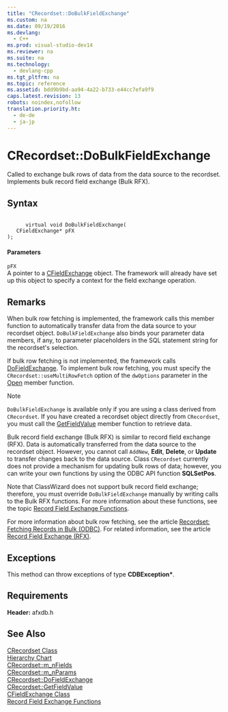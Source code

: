 ```yaml
---
title: "CRecordset::DoBulkFieldExchange"
ms.custom: na
ms.date: 09/19/2016
ms.devlang: 
  - C++
ms.prod: visual-studio-dev14
ms.reviewer: na
ms.suite: na
ms.technology: 
  - devlang-cpp
ms.tgt_pltfrm: na
ms.topic: reference
ms.assetid: bdd9b9bd-aa94-4a22-b733-e44cc7efa9f9
caps.latest.revision: 13
robots: noindex,nofollow
translation.priority.ht: 
  - de-de
  - ja-jp
---
```

# CRecordset::DoBulkFieldExchange
Called to exchange bulk rows of data from the data source to the recordset. Implements bulk record field exchange (Bulk RFX).  
  
## Syntax  
  
```  
  
      virtual void DoBulkFieldExchange(   
   CFieldExchange* pFX    
);  
```  
  
#### Parameters  
 `pFX`  
 A pointer to a [CFieldExchange](../vs140/CFieldExchange-Class.md) object. The framework will already have set up this object to specify a context for the field exchange operation.  
  
## Remarks  
 When bulk row fetching is implemented, the framework calls this member function to automatically transfer data from the data source to your recordset object. `DoBulkFieldExchange` also binds your parameter data members, if any, to parameter placeholders in the SQL statement string for the recordset's selection.  
  
 If bulk row fetching is not implemented, the framework calls [DoFieldExchange](../vs140/CRecordset--DoFieldExchange.md). To implement bulk row fetching, you must specify the `CRecordset::useMultiRowFetch` option of the `dwOptions` parameter in the [Open](../vs140/CRecordset--Open.md) member function.  
  
> [!NOTE]
>  `DoBulkFieldExchange` is available only if you are using a class derived from `CRecordset`. If you have created a recordset object directly from `CRecordset`, you must call the [GetFieldValue](../vs140/CRecordset--GetFieldValue.md) member function to retrieve data.  
  
 Bulk record field exchange (Bulk RFX) is similar to record field exchange (RFX). Data is automatically transferred from the data source to the recordset object. However, you cannot call `AddNew`, **Edit**, **Delete**, or **Update** to transfer changes back to the data source. Class `CRecordset` currently does not provide a mechanism for updating bulk rows of data; however, you can write your own functions by using the ODBC API function **SQLSetPos**.  
  
 Note that ClassWizard does not support bulk record field exchange; therefore, you must override `DoBulkFieldExchange` manually by writing calls to the Bulk RFX functions. For more information about these functions, see the topic [Record Field Exchange Functions](../vs140/Record-Field-Exchange-Functions.md).  
  
 For more information about bulk row fetching, see the article [Recordset: Fetching Records in Bulk (ODBC)](../vs140/Recordset--Fetching-Records-in-Bulk--ODBC-.md). For related information, see the article [Record Field Exchange (RFX)](../vs140/Record-Field-Exchange--RFX-.md).  
  
## Exceptions  
 This method can throw exceptions of type **CDBException\***.  
  
## Requirements  
 **Header:** afxdb.h  
  
## See Also  
 [CRecordset Class](../vs140/CRecordset-Class.md)   
 [Hierarchy Chart](../vs140/Hierarchy-Chart.md)   
 [CRecordset::m_nFields](../vs140/CRecordset--m_nFields.md)   
 [CRecordset::m_nParams](../vs140/CRecordset--m_nParams.md)   
 [CRecordset::DoFieldExchange](../vs140/CRecordset--DoFieldExchange.md)   
 [CRecordset::GetFieldValue](../vs140/CRecordset--GetFieldValue.md)   
 [CFieldExchange Class](../vs140/CFieldExchange-Class.md)   
 [Record Field Exchange Functions](../vs140/Record-Field-Exchange-Functions.md)